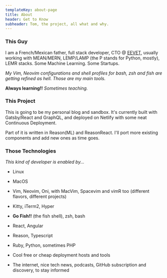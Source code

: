 ```yaml
---
templateKey: about-page
title: About
header: Get to Know
subheader: Tom, the project, all what and why.
---
```

### This Guy
I am a French/Mexican father, full stack developer, CTO @ [EEVET](https://eevet.com), usually working with MEAN/MERN, LEMP/LAMP (the P stands for Python, mostly), LEMR stacks. Some Machine Learning. Some Startups.  

_My Vim, Neovim configurations and shell profiles for bash, zsh and fish are getting refined as hell. Those are my main tools._  

__Always learning!!__ _Sometimes teaching._

### This Project
This is going to be my personal blog and sandbox. It's currently built
with Gatsby/React and GraphQL, and deployed on Netlify with some neat
Continuous Deployment.  

Part of it is written in Reason(ML) and ReasonReact. I'll port more
existing components and add new ones as time goes.

### Those Technologies
_This kind of developer is enabled by..._  

* Linux
* MacOS

* Vim, Neovim, Oni, with MacVim, Spacevim and vimR too (different flavors,
  different projects)
* Kitty, iTerm2, Hyper
* __Go Fish!!__ (the fish shell), zsh, bash
* React, Angular
* Reason, Typescript
* Ruby, Python, sometimes PHP
* Cool free or cheap deployment hosts and tools
* The internet, nice tech news, podcasts, GitHub subscription and
  discovery, to stay informed
